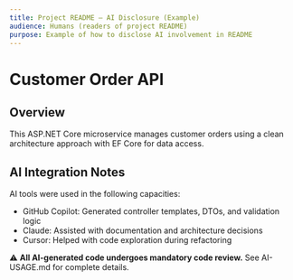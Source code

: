 ```yaml
---
title: Project README – AI Disclosure (Example)
audience: Humans (readers of project README)
purpose: Example of how to disclose AI involvement in README
---
```


# Customer Order API

## Overview
This ASP.NET Core microservice manages customer orders using a clean architecture approach with EF Core for data access.

## AI Integration Notes
AI tools were used in the following capacities:
- GitHub Copilot: Generated controller templates, DTOs, and validation logic
- Claude: Assisted with documentation and architecture decisions
- Cursor: Helped with code exploration during refactoring

⚠️ **All AI-generated code undergoes mandatory code review.** See AI-USAGE.md for complete details.
